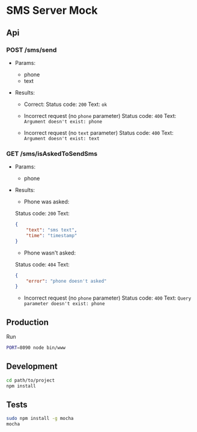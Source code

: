 # SMS Server Mock

## Api

### POST /sms/send

- Params:
	- phone
	- text

- Results:
	- Correct:
Status code: `200`
Text: `ok`

	- Incorrect request (no `phone` parameter)
Status code: `400`
Text: `Argument doesn't exist: phone`

	- Incorrect request (no `text` parameter)
Status code: `400`
Text: `Argument doesn't exist: text`

### GET /sms/isAskedToSendSms

- Params: 
	- phone

- Results:
	- Phone was asked:

	Status code: `200`
	Text: 
	```json
	{
		"text": "sms text",
		"time": "timestamp"
	}
	```

	- Phone wasn't asked:

	Status code: `404`
	Text:
	```json
	{
		"error": "phone doesn't asked"
	}
	```

	- Incorrect request (no `phone` parameter)
	Status code: `400`
	Text:  `Query parameter doesn't exist: phone`



## Production

Run

```bash
PORT=8090 node bin/www
```

## Development

```bash
cd path/to/project
npm install 
```

## Tests

```bash
sudo npm install -g mocha
mocha
```
